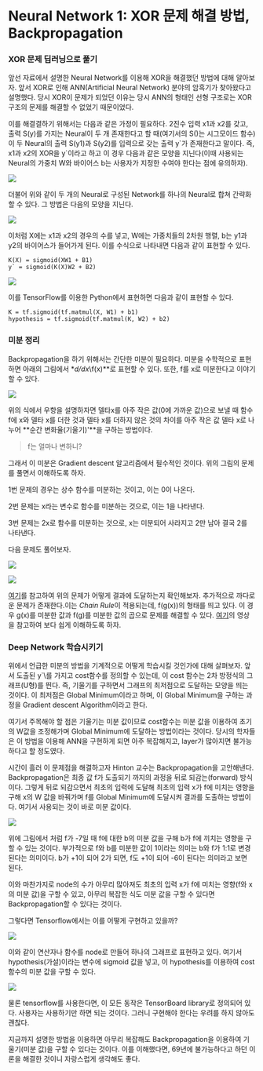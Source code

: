 # Neural Network 1: XOR 문제 해결 방법, Backpropagation  

### XOR 문제 딥러닝으로 풀기

앞선 자료에서 설명한 Neural Network를 이용해 XOR을 해결했던 방법에 대해 알아보자. 앞서 XOR로 인해 ANN(Artificial Neural Network) 분야의 암흑기가 찾아왔다고 설명했다. 당시 XOR이 문제가 되었던 이유는 당시 ANN의 형태인 선형 구조로는 XOR 구조의 문제를 해결할 수 없었기 때문이었다.  

이를 해결결하기 위해서는 다음과 같은 가정이 필요하다. 2진수 입력 x1과 x2를 갖고, 출력 S(y)를 가지는 Neural이 두 개 존재한다고 할 때(여기서의 S()는 시그모이드 함수) 이 두 Neural의 출력 S(y1)과 S(y2)를 입력으로 갖는 출력 y\`가 존재한다고 말이다. 즉, x1과 x2의 XOR을 y\`이라고 하고 이 경우 다음과 같은 모양을 지닌다(이때 사용되는 Neural의 가중치 W와 바이어스 b는 사용자가 지정한 수여야 한다는 점에 유의하자).  

![](/assets/2nd_week_1.png)  

더불어 위와 같이 두 개의 Neural로 구성된 Network를 하나의 Neural로 합쳐 간략화할 수 있다. 그 방법은 다음의 모양을 지닌다.  

![](/assets/2nd_week_2.png)  

이처럼 X에는 x1과 x2의 경우의 수를 넣고, W에는 가중치들의 2차원 행렬, b는 y1과 y2의 바이어스가 들어가게 된다. 이를 수식으로 나타내면 다음과 같이 표현할 수 있다.  

```
K(X) = sigmoid(XW1 + B1)  
y` = sigmoid(K(X)W2 + B2)  
```

![](/assets/2nd_week_3.png)  

이를 TensorFlow를 이용한 Python에서 표현하면 다음과 같이 표현할 수 있다.

```
K = tf.sigmoid(tf.matmul(X, W1) + b1)  
hypothesis = tf.sigmoid(tf.matmul(K, W2) + b2)  
```

### 미분 정리

Backpropagation을 하기 위해서는 간단한 미분이 필요하다. 미분을 수학적으로 표현하면 아래의 그림에서 **d/dx*\f(x)**로 표현할 수 있다. 또한, f를 x로 미분한다고 이야기할 수 있다.

![](/assets/2nd_week_4.png)

위의 식에서 우항을 설명하자면 델타x를 아주 작은 값(0에 가까운 값)으로 보낼 때 함수 f에 x와 델타 x를 더한 것과 델타 x를 더하지 않은 것의 차이를 아주 작은 값 델타 x로 나누어 **순간 변화율(기울기)'**을 구하는 방법이다.  

> f는 얼마나 변하니?  
 
그래서 이 미분은 Gradient descent 알고리즘에서 필수적인 것이다. 위의 그림의 문제를 풀면서 이해하도록 하자.    

1번 문제의 경우는 상수 함수를 미분하는 것이고, 이는 0이 나온다.  

2번 문제는 x라는 변수로 함수를 미분하는 것으로, 이는 1을 나타낸다.  

3번 문제는 2x로 함수를 미분하는 것으로, x는 미분되어 사라지고 2만 남아 결국 2를 나타낸다.  

다음 문제도 풀어보자.  

![](/assets/2nd_week_5.png)  

![](/assets/2nd_week_6.png)  

[여기][this]를 참고하여 위의 문제가 어떻게 결과에 도달하는지 확인해보자. 추가적으로 까다로운 문제가 존재한다.이는 *Chain Rule*이 적용되는데, f(g(x))의 형태를 띄고 있다. 이 경우 g(x)를 미분한 값과 f(g)를 미분한 값의 곱으로 문제를 해결할 수 있다. [여기][this]의 영상을 참고하여 보다 쉽게 이해하도록 하자.  

[this]: https://www.youtube.com/watch?v=oZyvmtqLmLo&feature=youtu.be

### Deep Network 학습시키기  

위에서 언급한 미분의 방법을 기계적으로 어떻게 학습시킬 것인가에 대해 살펴보자. 앞서 도출된 y`\를 가지고 cost함수를 정의할 수 있는데, 이 cost 함수는 2차 방정식의 그래프(U형)를 띈다. 즉, 기울기를 구하면서 그래프의 최저점으로 도달하는 모양을 띄는 것이다. 이 최저점은 Global Minimum이라고 하며, 이 Global Minimum을 구하는 과정을 Gradient descent Algorithm이라고 한다.  

여기서 주목해야 할 점은 기울기는 미분 값이므로 cost함수는 미분 값을 이용하여 초기의 W값을 조정해가며 Global Minimum에 도달하는 방법이라는 것이다. 당시의 학자들은 이 방법을 이용해 ANN을 구현하게 되면 아주 복잡해지고, layer가 많아지면 불가능하다고 할 정도였다.

시간이 흘러 이 문제점을 해결하고자 Hinton 교수는 Backpropagation을 고안해낸다. Backpropagation은 최종 값 f가 도출되기 까지의 과정을 뒤로 되감는(forward) 방식이다. 그렇게 뒤로 되감으면서 최초의 입력에 도달해 최초의 입력 x가 f에 미치는 영향을 구해 x의 W 값을 바꿔가며 f를 Global Minimum에 도달시켜 결과를 도출하는 방법이다. 여기서 사용되는 것이 바로 미분 값이다.  

![](/assets/2nd_week_7.png)  

위에 그림에서 처럼 f가 -7일 때 f에 대한 b의 미분 값을 구해 b가 f에 끼치는 영향을 구할 수 있는 것이다. 부가적으로 f와 b를 미분한 값이 1이라는 의미는 b와 f가 1:1로 변경된다는 의미이다. b가 +1이 되어 2가 되면, f도 +1이 되어 -6이 된다는 의미라고 보면 된다.  

이와 마찬가지로 node의 수가 아무리 많아져도 최초의 입력 x가 f에 미치는 영향(f와 x의 미분 값)을 구할 수 있고, 아무리 복잡한 식도 미분 값을 구할 수 있다면 Backpropagation할 수 있다는 것이다.  

그렇다면 Tensorflow에서는 이를 어떻게 구현하고 있을까?  

![](/assets/2nd_week_8.png)  

이와 같이 연산자나 함수를 node로 만들어 하나의 그래프로 표현하고 있다. 여기서 hypothesis(가설)이라는 변수에 sigmoid 값을 넣고, 이 hypothesis를 이용하여 cost 함수의 미분 값을 구할 수 있다.  

![](/assets/2nd_week_9.png)  

물론 tensorflow를 사용한다면, 이 모든 동작은 TensorBoard library로 정의되어 있다. 사용자는 사용하기만 하면 되는 것이다. 그러니 구현해야 한다는 우려를 하지 않아도 괜찮다.  

지금까지 설명한 방법을 이용하면 아무리 복잡해도 Backpropagation을 이용하여 기울기(미분 값)을 구할 수 있다는 것이다. 이를 이해했다면, 69년에 불가능하다고 하던 이론을 해결한 것이니 자랑스럽게 생각해도 좋다.  

